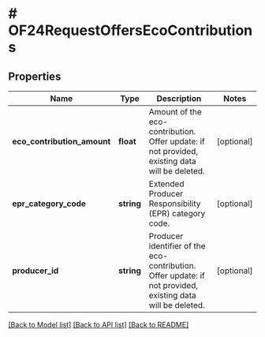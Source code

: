 # # OF24RequestOffersEcoContributions

## Properties

Name | Type | Description | Notes
------------ | ------------- | ------------- | -------------
**eco_contribution_amount** | **float** | Amount of the eco-contribution. Offer update: if not provided, existing data will be deleted. | [optional]
**epr_category_code** | **string** | Extended Producer Responsibility (EPR) category code. | [optional]
**producer_id** | **string** | Producer identifier of the eco-contribution. Offer update: if not provided, existing data will be deleted. | [optional]

[[Back to Model list]](../../README.md#models) [[Back to API list]](../../README.md#endpoints) [[Back to README]](../../README.md)
